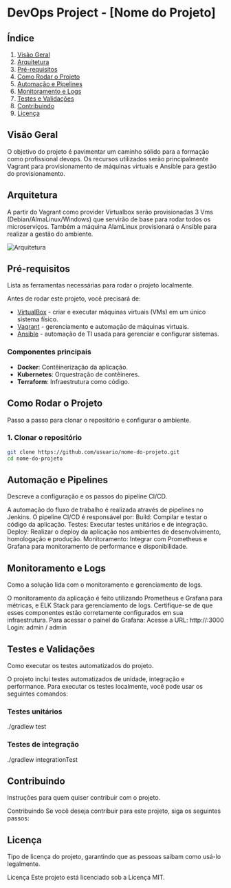 # DevOps Project - [Nome do Projeto]

## Índice

1. [Visão Geral](#visão-geral)
2. [Arquitetura](#arquitetura)
3. [Pré-requisitos](#pré-requisitos)
4. [Como Rodar o Projeto](#como-rodar-o-projeto)
5. [Automação e Pipelines](#automação-e-pipelines)
6. [Monitoramento e Logs](#monitoramento-e-logs)
7. [Testes e Validações](#testes-e-validações)
8. [Contribuindo](#contribuindo)
9. [Licença](#licença)

## Visão Geral 
O objetivo do projeto é pavimentar um caminho sólido para a formação como profissional devops.
Os recursos utilizados serão principalmente Vagrant para provisionamento de máquinas virtuais e Ansible para gestão do provisionamento.

## Arquitetura 
A partir do Vagrant como provider Virtualbox serão provisionadas 3 Vms (Debian/AlmaLinux/Windows) que servirão de base para rodar todos os microserviços. Também a máquina AlamLinux provisionará o Ansible para realizar a gestão do ambiente. 

![Arquitetura](imagens/arquitetura.png)

## Pré-requisitos
Lista as ferramentas necessárias para rodar o projeto localmente.

Antes de rodar este projeto, você precisará de:
- [VirtualBox](https://www.virtualbox.org/wiki/Documentation) - criar e executar máquinas virtuais (VMs) em um único sistema físico.
- [Vagrant](https://www.vagrantup.com/docs) - gerenciamento e automação de máquinas virtuais.
- [Ansible](https://docs.ansible.com/ansible/latest/index.html) - automação de TI usada para gerenciar e configurar sistemas.

### Componentes principais

- **Docker**: Contêinerização da aplicação.
- **Kubernetes**: Orquestração de contêineres.
- **Terraform**: Infraestrutura como código.

## Como Rodar o Projeto
Passo a passo para clonar o repositório e configurar o ambiente.

### 1. Clonar o repositório
```bash
git clone https://github.com/usuario/nome-do-projeto.git
cd nome-do-projeto
```

## Automação e Pipelines
Descreve a configuração e os passos do pipeline CI/CD.

A automação do fluxo de trabalho é realizada através de pipelines no Jenkins. O pipeline CI/CD é responsável por:
Build: Compilar e testar o código da aplicação.
Testes: Executar testes unitários e de integração.
Deploy: Realizar o deploy da aplicação nos ambientes de desenvolvimento, homologação e produção.
Monitoramento: Integrar com Prometheus e Grafana para monitoramento de performance e disponibilidade.

## Monitoramento e Logs
Como a solução lida com o monitoramento e gerenciamento de logs.

O monitoramento da aplicação é feito utilizando Prometheus e Grafana para métricas, e ELK Stack para gerenciamento de logs. Certifique-se de que esses componentes estão corretamente configurados em sua infraestrutura.
Para acessar o painel do Grafana:
Acesse a URL: http://<IP-do-servidor>:3000
Login: admin / admin

## Testes e Validações
Como executar os testes automatizados do projeto.

O projeto inclui testes automatizados de unidade, integração e performance. Para executar os testes localmente, você pode usar os seguintes comandos:

### Testes unitários
./gradlew test

### Testes de integração
./gradlew integrationTest

## Contribuindo
Instruções para quem quiser contribuir com o projeto.

Contribuindo
Se você deseja contribuir para este projeto, siga os seguintes passos:

## Licença
Tipo de licença do projeto, garantindo que as pessoas saibam como usá-lo legalmente.

Licença
Este projeto está licenciado sob a Licença MIT.